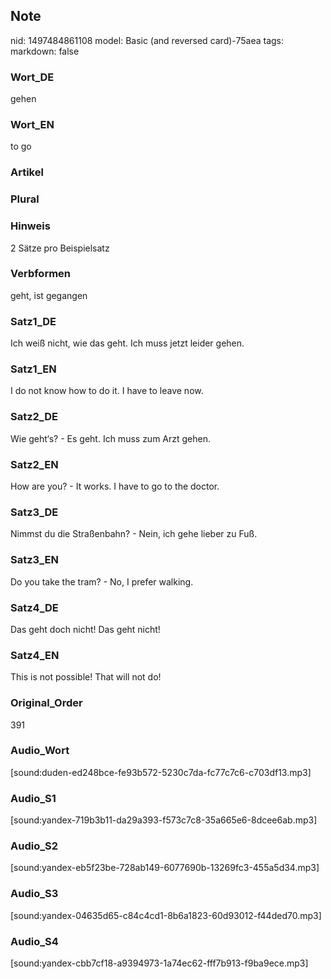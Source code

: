 ## Note
nid: 1497484861108
model: Basic (and reversed card)-75aea
tags: 
markdown: false

### Wort_DE
gehen

### Wort_EN
to go

### Artikel


### Plural


### Hinweis
2 Sätze pro Beispielsatz

### Verbformen
geht, ist gegangen

### Satz1_DE
Ich weiß nicht, wie das geht. Ich muss jetzt leider gehen.

### Satz1_EN
I do not know how to do it. I have to leave now.

### Satz2_DE
Wie geht‘s? - Es geht. Ich muss zum Arzt gehen.

### Satz2_EN
How are you? - It works. I have to go to the doctor.

### Satz3_DE
Nimmst du die Straßenbahn? - Nein, ich gehe lieber zu Fuß.

### Satz3_EN
Do you take the tram? - No, I prefer walking.

### Satz4_DE
Das geht doch nicht! Das geht nicht!

### Satz4_EN
This is not possible! That will not do!

### Original_Order
391

### Audio_Wort
[sound:duden-ed248bce-fe93b572-5230c7da-fc77c7c6-c703df13.mp3]

### Audio_S1
[sound:yandex-719b3b11-da29a393-f573c7c8-35a665e6-8dcee6ab.mp3]

### Audio_S2
[sound:yandex-eb5f23be-728ab149-6077690b-13269fc3-455a5d34.mp3]

### Audio_S3
[sound:yandex-04635d65-c84c4cd1-8b6a1823-60d93012-f44ded70.mp3]

### Audio_S4
[sound:yandex-cbb7cf18-a9394973-1a74ec62-fff7b913-f9ba9ece.mp3]
